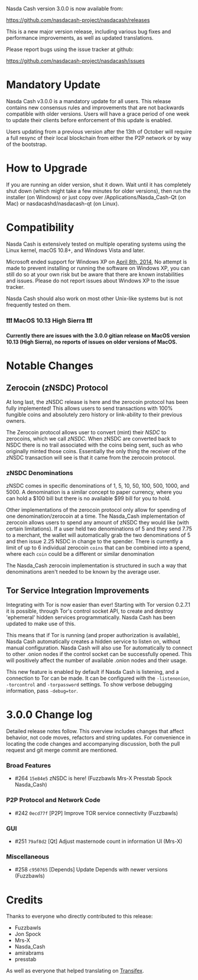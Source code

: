 Nasda Cash version 3.0.0 is now available from:

  <https://github.com/nasdacash-project/nasdacash/releases>

This is a new major version release, including various bug fixes and
performance improvements, as well as updated translations.

Please report bugs using the issue tracker at github:

  <https://github.com/nasdacash-project/nasdacash/issues>

Mandatory Update
==============

Nasda Cash v3.0.0 is a mandatory update for all users. This release contains new consensus rules and improvements that are not backwards compatible with older versions. Users will have a grace period of one week to update their clients before enforcement of this update is enabled.

Users updating from a previous version after the 13th of October will require a full resync of their local blockchain from either the P2P network or by way of the bootstrap.

How to Upgrade
==============

If you are running an older version, shut it down. Wait until it has completely shut down (which might take a few minutes for older versions), then run the installer (on Windows) or just copy over /Applications/Nasda_Cash-Qt (on Mac) or nasdacashd/nasdacash-qt (on Linux).

Compatibility
==============

Nasda Cash is extensively tested on multiple operating systems using
the Linux kernel, macOS 10.8+, and Windows Vista and later.

Microsoft ended support for Windows XP on [April 8th, 2014](https://www.microsoft.com/en-us/WindowsForBusiness/end-of-xp-support),
No attempt is made to prevent installing or running the software on Windows XP, you
can still do so at your own risk but be aware that there are known instabilities and issues.
Please do not report issues about Windows XP to the issue tracker.

Nasda Cash should also work on most other Unix-like systems but is not
frequently tested on them.

### :exclamation::exclamation::exclamation: MacOS 10.13 High Sierra :exclamation::exclamation::exclamation:

**Currently there are issues with the 3.0.0 gitian release on MacOS version 10.13 (High Sierra), no reports of issues on older versions of MacOS.**


Notable Changes
===============

Zerocoin (zNSDC) Protocol
---------------------

At long last, the zNSDC release is here and the zerocoin protocol has been fully implemented! This allows users to send transactions with 100% fungible coins and absolutely zero history or link-ability to their previous owners.

The Zerocoin protocol allows user to convert (mint) their *NSDC* to zerocoins, which we call *zNSDC*. When zNSDC are converted back to NSDC there is no trail associated with the coins being sent, such as who originally minted those coins. Essentially the only thing the receiver of the zNSDC transaction will see is that it came from the zerocoin protocol.

### zNSDC Denominations
zNSDC comes in specific denominations of 1, 5, 10, 50, 100, 500, 1000, and 5000. A denomination is a similar concept to paper currency, where you can hold a $100 bill but there is no available $99 bill for you to hold.

Other implementations of the zerocoin protocol only allow for spending of one denomination/zerocoin at a time. The Nasda_Cash implementation of zerocoin allows users to spend any amount of zNSDC they would like (with certain limitations). If a user held two denominations of 5 and they send 7.75 to a merchant, the wallet will automatically grab the two denominations of 5 and then issue 2.25 NSDC in change to the spender. There is currently a limit of up to 6 individual zerocoin `coins` that can be combined into a spend, where each `coin` could be a different or similar denomination

The Nasda_Cash zerocoin implementation is structured in such a way that denominations aren't needed to be known by the average user.


Tor Service Integration Improvements
---------------------

Integrating with Tor is now easier than ever! Starting with Tor version 0.2.7.1 it is possible, through Tor's control socket API, to create and destroy 'ephemeral' hidden services programmatically. Nasda Cash has been updated to make use of this.

This means that if Tor is running (and proper authorization is available), Nasda Cash automatically creates a hidden service to listen on, without manual configuration. Nasda Cash will also use Tor automatically to connect to other .onion nodes if the control socket can be successfully opened. This will positively affect the number of available .onion nodes and their usage.

This new feature is enabled by default if Nasda Cash is listening, and a connection to Tor can be made. It can be configured with the `-listenonion`, `-torcontrol` and `-torpassword` settings. To show verbose debugging information, pass `-debug=tor`.

3.0.0 Change log
=================

Detailed release notes follow. This overview includes changes that affect
behavior, not code moves, refactors and string updates. For convenience in locating
the code changes and accompanying discussion, both the pull request and
git merge commit are mentioned.

### Broad Features
- #264 `15e84e5` zNSDC is here! (Fuzzbawls Mrs-X Presstab Spock Nasda_Cash)

### P2P Protocol and Network Code
- #242 `0ecd77f` [P2P] Improve TOR service connectivity (Fuzzbawls)

### GUI
- #251 `79af8d2` [Qt] Adjust masternode count in information UI (Mrs-X)

### Miscellaneous
- #258 `c950765` [Depends] Update Depends with newer versions (Fuzzbawls)

Credits
=======

Thanks to everyone who directly contributed to this release:
- Fuzzbawls
- Jon Spock
- Mrs-X
- Nasda_Cash
- amirabrams
- presstab

As well as everyone that helped translating on [Transifex](https://www.transifex.com/projects/p/nasdacash-project-translations/).
